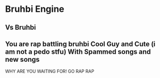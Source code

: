 # Bruhbi Engine
Vs Bruhbi
-----------------------------------------------------------------------------
You are rap battling bruhbi
Cool Guy and Cute (i am not a pedo stfu)
With Spammed songs and new songs
-----------------------------------------------------------------------------
WHY ARE YOU WAITING FOR! GO RAP RAP
